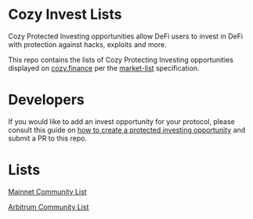 # Cozy Invest Lists
Cozy Protected Investing opportunities allow DeFi users to invest in DeFi with protection against hacks, exploits and more.

This repo contains the lists of Cozy Protecting Investing opportunities displayed on [cozy.finance](https://app.cozy.finance) per the [market-list](https://github.com/Cozy-Finance/market-lists) specification.

# Developers
If you would like to add an invest opportunity for your protocol, please consult this guide on [how to create a protected investing opportunity](https://docs.cozy.finance/for-developers/guides/create-a-protected-investing-opportunity) and submit a PR to this repo.

# Lists
[Mainnet Community List](mainnet/community.json)

[Arbitrum Community List](arbitrum/community.json)